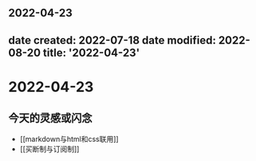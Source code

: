 2022-04-23
---
date created: 2022-07-18
date modified: 2022-08-20
title: '2022-04-23'
---

# 2022-04-23

## 今天的灵感或闪念

- [[markdown与html和css联用]]
- [[买断制与订阅制]]
